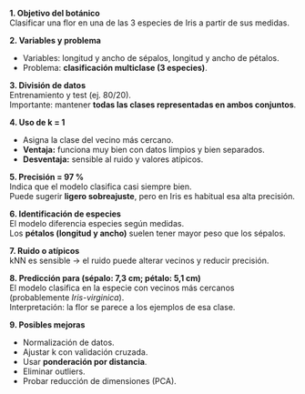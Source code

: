 **1. Objetivo del botánico**  
Clasificar una flor en una de las 3 especies de Iris a partir de sus medidas.

**2. Variables y problema**  
- Variables: longitud y ancho de sépalos, longitud y ancho de pétalos.  
- Problema: **clasificación multiclase (3 especies)**.

**3. División de datos**  
Entrenamiento y test (ej. 80/20).  
Importante: mantener **todas las clases representadas en ambos conjuntos**.

**4. Uso de k = 1**  
- Asigna la clase del vecino más cercano.  
- **Ventaja:** funciona muy bien con datos limpios y bien separados.  
- **Desventaja:** sensible al ruido y valores atípicos.

**5. Precisión = 97 %**  
Indica que el modelo clasifica casi siempre bien.  
Puede sugerir **ligero sobreajuste**, pero en Iris es habitual esa alta precisión.

**6. Identificación de especies**  
El modelo diferencia especies según medidas.  
Los **pétalos (longitud y ancho)** suelen tener mayor peso que los sépalos.

**7. Ruido o atípicos**  
kNN es sensible → el ruido puede alterar vecinos y reducir precisión.

**8. Predicción para (sépalo: 7,3 cm; pétalo: 5,1 cm)**  
El modelo clasifica en la especie con vecinos más cercanos (probablemente *Iris-virginica*).  
Interpretación: la flor se parece a los ejemplos de esa clase.

**9. Posibles mejoras**  
- Normalización de datos.  
- Ajustar k con validación cruzada.  
- Usar **ponderación por distancia**.  
- Eliminar outliers.  
- Probar reducción de dimensiones (PCA).